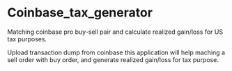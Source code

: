 # Coinbase_tax_generator
Matching coinbase pro buy-sell pair and calculate realized gain/loss for US tax purposes.

Upload transaction dump from coinbase
this application will help maching a sell order with buy order, and generate realized gain/loss for tax purpose.
